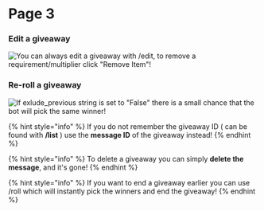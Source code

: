 # Page 3



### Edit a giveaway

![You can always edit a giveaway with /edit, to remove a requirement/multiplier click "Remove Item"!](broken-reference)

### Re-roll a giveaway

![If exlude\_previous string is set to "False" there is a small chance that the bot will pick the same winner!](broken-reference)

{% hint style="info" %}
If you do not remember the giveaway ID ( can be found with **/list** ) use the **message ID** of the giveaway instead!
{% endhint %}

{% hint style="info" %}
To delete a giveaway you can simply **delete the message**, and it's gone!
{% endhint %}

{% hint style="info" %}
If you want to end a giveaway earlier you can use /roll which will instantly pick the winners and end the giveaway!
{% endhint %}
